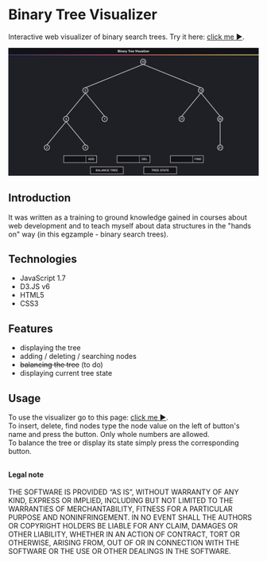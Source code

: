 # Binary Tree Visualizer
Interactive web visualizer of binary search trees. Try it here: [click me :arrow_forward:](https://ae-michu.github.io/Binary-Tree-Visualizer/).

![Screenshot](/screenshot.PNG)

## Introduction
It was written as a training to ground knowledge gained in courses about web development and to teach myself about data structures in the "hands on" way (in this egzample - binary search trees).

## Technologies
* JavaScript 1.7
* D3.JS v6
* HTML5
* CSS3

## Features
* displaying the tree
* adding / deleting / searching nodes
* ~~balancing the tree~~ (to do)
* displaying current tree state

## Usage
To use the visualizer go to this page: [click me :arrow_forward:](https://ae-michu.github.io/Binary-Tree-Visualizer/). <br>
To insert, delete, find nodes type the node value on the left of button's name and press the button. Only whole numbers are allowed. <br>
To balance the tree or display its state simply press the corresponding button. 

##
#### Legal note
THE SOFTWARE IS PROVIDED “AS IS”, WITHOUT WARRANTY OF ANY KIND, EXPRESS OR IMPLIED, INCLUDING BUT NOT LIMITED TO THE WARRANTIES OF MERCHANTABILITY, FITNESS FOR A PARTICULAR PURPOSE AND NONINFRINGEMENT. IN NO EVENT SHALL THE AUTHORS OR COPYRIGHT HOLDERS BE LIABLE FOR ANY CLAIM, DAMAGES OR OTHER LIABILITY, WHETHER IN AN ACTION OF CONTRACT, TORT OR OTHERWISE, ARISING FROM, OUT OF OR IN CONNECTION WITH THE SOFTWARE OR THE USE OR OTHER DEALINGS IN THE SOFTWARE.